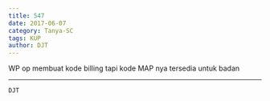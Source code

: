 ```yaml
---
title: 547
date: 2017-06-07
category: Tanya-SC
tags: KUP
author: DJT
---
```


WP op membuat kode billing tapi kode MAP nya tersedia untuk badan

---



`DJT`
